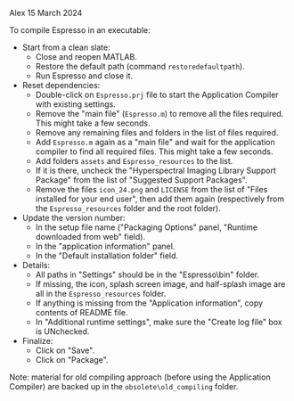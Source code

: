 Alex 15 March 2024

To compile Espresso in an executable:
* Start from a clean slate:
  * Close and reopen MATLAB.
  * Restore the default path (command `restoredefaultpath`).
  * Run Espresso and close it.
* Reset dependencies:
  * Double-click on `Espresso.prj` file to start the Application Compiler with existing settings.
  * Remove the "main file" (`Espresso.m`) to remove all the files required. This might take a few seconds.
  * Remove any remaining files and folders in the list of files required.
  * Add `Espresso.m` again as a "main file" and wait for the application compiler to find all required files. This might take a few seconds.
  * Add folders `assets` and `Espresso_resources` to the list.
  * If it is there, uncheck the "Hyperspectral Imaging Library Support Package" from the list of "Suggested Support Packages".
  * Remove the files `icon_24.png` and `LICENSE` from the list of "Files installed for your end user", then add them again (respectively from the `Espresso_resources` folder and the root folder).
* Update the version number:
  * In the setup file name ("Packaging Options" panel, "Runtime downloaded from web" field).
  * In the "application information" panel.
  * In the "Default installation folder" field.
* Details:
  * All paths in "Settings" should be in the "Espresso\bin" folder.
  * If missing, the icon, splash screen image, and half-splash image are all in the `Espresso_resources` folder.
  * If anything is missing from the "Application information", copy contents of README file.
  * In "Additional runtime settings", make sure the "Create log file" box is UNchecked.
* Finalize:
  * Click on "Save".
  * Click on "Package".

Note: material for old compiling approach (before using the Application Compiler) are backed up in the `obsolete\old_compiling` folder.